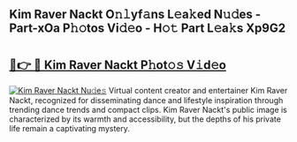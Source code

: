 ## Kim Raver Nackt O𝚗𝚕yf𝚊ns L𝚎a𝚔ed N𝚞𝚍es - Part-xOa P𝚑𝚘tos Vi𝚍𝚎o - H𝚘𝚝 Part L𝚎a𝚔s Xp9G2

# <h2><a href="http://kfc5c1.oniu.top/?m=Kim+Raver+Nackt">🔗👉 🔴 Kim Raver Nackt P𝚑ot𝚘𝚜 V𝚒d𝚎o</a></h2>

[![Kim Raver Nackt Nu𝚍e𝚜](https://i.imgur.com/0qMVB7G.gif)](http://kfc5c1.oniu.top/?m=Kim+Raver+Nackt)
Virtual content creator and entertainer Kim Raver Nackt, recognized for disseminating dance and lifestyle inspiration through trending dance trends and compact clips. Kim Raver Nackt's public image is characterized by its warmth and accessibility, but the depths of his private life remain a captivating mystery.  
